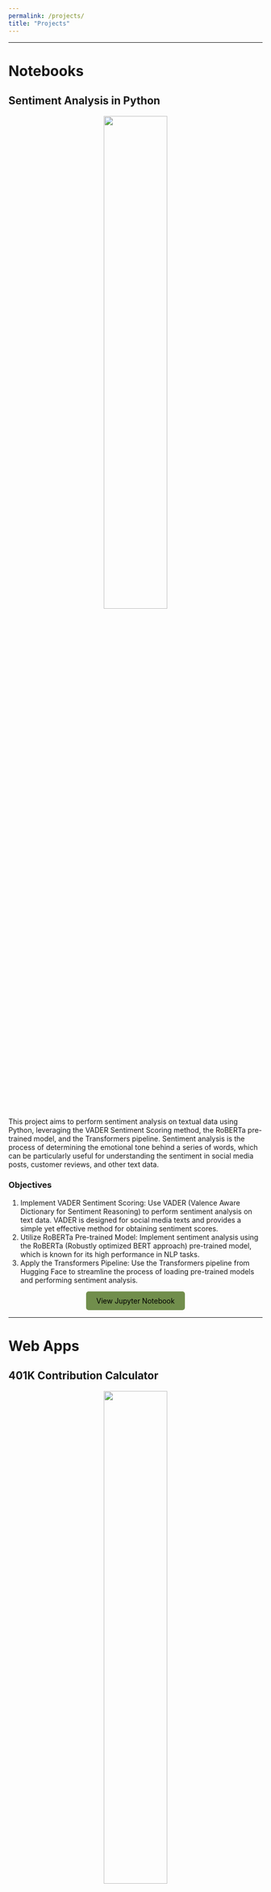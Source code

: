 ```yaml
---
permalink: /projects/
title: "Projects"
---
```


<hr>
<h1>Notebooks</h1>
<h2>Sentiment Analysis in Python</h2>
<div style="text-align: center;">
  <img src="https://media.sproutsocial.com/uploads/2023/07/Sentiment-analysis-HUB-Final.jpg" style="width: 50%; height: 50%;">
</div>
<br>
<p>This project aims to perform sentiment analysis on textual data using Python, leveraging the VADER Sentiment Scoring method, the RoBERTa pre-trained model, and the Transformers pipeline. Sentiment analysis is the process of determining the emotional tone behind a series of words, which can be particularly useful for understanding the sentiment in social media posts, customer reviews, and other text data.</p>

<h3>Objectives</h3>

<ol>
<li>Implement VADER Sentiment Scoring: Use VADER (Valence Aware Dictionary for Sentiment Reasoning) to perform sentiment analysis on text data. VADER is designed for social media texts and provides a simple yet effective method for obtaining sentiment scores.</li>
<li>Utilize RoBERTa Pre-trained Model: Implement sentiment analysis using the RoBERTa (Robustly optimized BERT approach) pre-trained model, which is known for its high performance in NLP tasks.</li>
<li>Apply the Transformers Pipeline: Use the Transformers pipeline from Hugging Face to streamline the process of loading pre-trained models and performing sentiment analysis.</li>
</ol>

<div style="text-align: center;">
  <a href="https://nbviewer.org/gist/amitabhadey/58237f9506e4fd3dba2ffa83800e6a46" class="btn btn-custom">View Jupyter Notebook</a>
</div>

<hr>
<h1>Web Apps</h1>
<h2>401K Contribution Calculator</h2>
<div style="text-align: center;">
  <img src="https://www.commercebank.com/-/media/cb/articles/personal/2022/articlehero_2680x960401k-(1).jpg?revision=85778e7f-dad7-48a8-a86f-804b305d77db&modified=20220216210438" style="width: 50%; height: 50%;">
</div>
<br>
<p>This project involves developing a 401(k) contribution calculator web application using Python and Streamlit. The app will leverage numpy_financial for financial calculations and matplotlib for generating visual graphs based on user input. The primary goal is to help users project their 401(k) savings over time based on their contributions, employer match, expected rate of return, and other factors.</p>

<h3>Objectives</h3>

<ol>
<li>User-Friendly Interface: Create an intuitive and interactive web application using Streamlit that allows users to input their 401(k) contribution details.</li>
<li>Financial Calculations: Utilize numpy_financial to perform complex financial calculations, including future value projections of 401(k) contributions.</li>
<li>Data Visualization: Implement matplotlib to generate graphs that visualize the growth of 401(k) savings over time.</li>
<li>Projection Analysis: Provide users with detailed projections and insights based on their inputs.</li>
</ol>

<div style="text-align: center;">
  <a href="https://401kcalculator-nuwqbvl5fat3xurfgcplcy.streamlit.app/" class="btn btn-custom">View Deployed WebApp</a>
</div>

<h2>LLM Papers WebApp</h2>
<div style="text-align: center;">
  <img src="https://media.wired.com/photos/63a11855a12918bc073554af/master/pass/02_Mind-your-language.jpg" style="width: 50%; height: 50%;">
</div>
<br>
<p>The LLM Papers WebApp is a simple, yet powerful, tool developed using Python and Streamlit. It allows users to explore, search, and filter foundational papers in the field of Large Language Models (LLMs). The app provides an intuitive interface for users to find relevant papers by title, author, summary, and publication year.</p>

<h3>Objectives</h3>

<ol>
<li>Easy Access to Foundational Papers: Provide a centralized platform for accessing key research papers in the field of LLM.</li>
<li>User-Friendly Interface: Create an intuitive and responsive web app using Streamlit to enhance user experience.</li>
<li>Customizability: Allow users to update the underlying data (CSV file) to customize the app for their own domain-specific papers.</li>
<li>Comprehensive Search and Filter: Enable efficient search and filtering capabilities to help users quickly find papers based on multiple criteria.</li>
</ol>

<div style="text-align: center;">
  <a href="https://llmpapers.streamlit.app/" class="btn btn-custom">View Deployed WebApp</a>
</div>







<style>
  .btn-custom {
    background-color: #718E4C;
    color: black !important;
    padding: 10px 20px;
    text-align: center;
    text-decoration: none !important;
    display: inline-block;
    border-radius: 5px;
    border: none;
    cursor: pointer;
  }
  
  .btn-custom:hover {
    background-color: #B2D7E9;
    text-decoration: none !important;
  }
</style>







  
